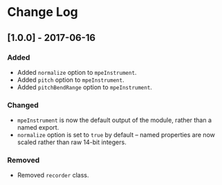 # Change Log

## [1.0.0] - 2017-06-16
### Added
- Added `normalize` option to `mpeInstrument`.
- Added `pitch` option to `mpeInstrument`.
- Added `pitchBendRange` option to `mpeInstrument`.

### Changed
- `mpeInstrument` is now the default output of the module, rather than a named
export.
- `normalize` option is set to `true` by default – named properties are now
scaled rather than raw 14-bit integers.

### Removed
- Removed `recorder` class.
